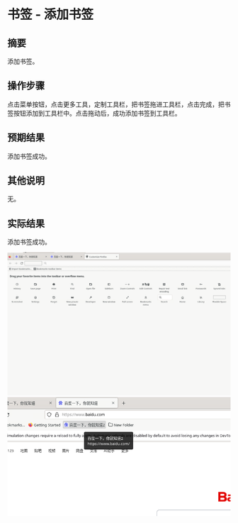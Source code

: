 # 书签 - 添加书签

## 摘要

添加书签。

## 操作步骤

点击菜单按钮，点击更多工具，定制工具栏，把书签拖进工具栏，点击完成，把书签按钮添加到工具栏中。点击拖动后，成功添加书签到工具栏。

## 预期结果

添加书签成功。

## 其他说明

无。

## 实际结果

添加书签成功。

![alt text](image-84.png)
![alt text](image-85.png)